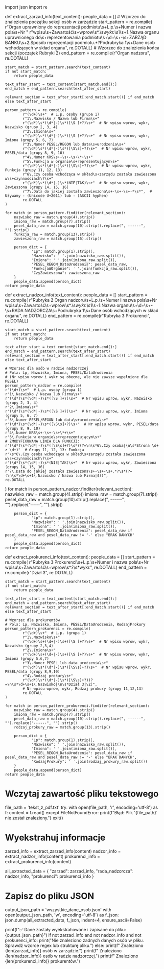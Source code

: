 import json
import re


def extract_zarzad_info(text_content):
    people_data = []
    # Wzorzec do znalezienia początku sekcji osób w zarządzie
    start_pattern = re.compile(
            r"Organ uprawniony do reprezentacji podmiotu\s+L\.p\.\s+Numer i nazwa pola\s+Nr "
            r"wpisu\s+Zawartość\s+wprow\s*\.\s*wykr\.\s*1\s+1\.Nazwa organu uprawnionego do\s+reprezentowania podmiotu\s+\d+\s+-\s+ZARZĄD BANKU\s+2\.Sposób reprezentacji podmiotu.*?Podrubryka 1\s+Dane osób wchodzących w skład organu",
            re.DOTALL)
    # Wzorzec do znalezienia końca sekcji (początek Rubryki 2)
    end_pattern = re.compile(r"Organ nadzoru", re.DOTALL)

    start_match = start_pattern.search(text_content)
    if not start_match:
        return people_data

    text_after_start = text_content[start_match.end():]
    end_match = end_pattern.search(text_after_start)

    relevant_section = text_after_start[:end_match.start()] if end_match else text_after_start

    person_pattern = re.compile(
            r"(\d+)\s+"  # L.p. osoby (grupa 1)
            r"1\.Nazwisko / Nazwa lub Firma\s+"
            r"(\d*)\s*(\d*|-)\s*([\S ]+?)\s+"  # Nr wpisu wprow, wykr, Nazwisko (grupy 2, 3, 4)
            r"2\.Imiona\s+"
            r"(\d*)\s*(\d*|-)\s*([\S ]+?)\s+"  # Nr wpisu wprow, wykr, Imiona (grupy 5, 6, 7)
            r"3\.Numer PESEL/REGON lub data\s+urodzenia\s+"
            r"(\d*)\s*(\d*|-)\s*([\S\s]+?)\s+"  # Nr wpisu wprow, wykr, PESEL/data (grupy 8, 9, 10)
            r"4\.Numer KRS\s+-\s+-\s+\*+\s+"
            r"5\.Funkcja w organie\s+reprezentującym\s+"
            r"(\d*)\s*(\d*|-)\s*([\S\s]+?)\s+"  # Nr wpisu wprow, wykr, Funkcja (grupy 11, 12, 13)
            r"6\.Czy osoba wchodząca w skład\s+zarządu została zawieszona w\s+czynnościach\?\s+"
            r"(\d*)\s*(\d*|-)\s*(NIE|TAK)\s+"  # Nr wpisu wprow, wykr, Zawieszona (grupy 14, 15, 16)
            r"7\.Data do jakiej została zawieszona\s+-\s+-\s+‑*\s*",  # Używamy ‑ (Unicode U+2011) lub - (ASCII hyphen)
            re.DOTALL
    )

    for match in person_pattern.finditer(relevant_section):
        nazwisko_raw = match.group(4).strip()
        imiona_raw = match.group(7).strip()
        pesel_data_raw = match.group(10).strip().replace(", ------", "").strip()
        funkcja_raw = match.group(13).strip()
        zawieszona_raw = match.group(16).strip()

        person_dict = {
                "Lp": match.group(1).strip(),
                "Nazwisko": ' '.join(nazwisko_raw.split()),
                "Imiona": ' '.join(imiona_raw.split()),
                "PESEL_REGON_DataUrodzenia": pesel_data_raw,
                "FunkcjaWOrganie": ' '.join(funkcja_raw.split()),
                "CzyZawieszona": zawieszona_raw
        }
        people_data.append(person_dict)
    return people_data


def extract_nadzor_info(text_content):
    people_data = []
    start_pattern = re.compile(
            r"Rubryka 2 Organ nadzoru\s+L\.p\.\s+Numer i nazwa pola\s+Nr wpisu\s+Zawartość\s+wprow\s*\.\s*wykr\.\s*1\s+1\.Nazwa organu\s+\d+\s+-\s+RADA NADZORCZA\s+Podrubryka 1\s+Dane osób wchodzących w skład organu",
            re.DOTALL)
    end_pattern = re.compile(r"Rubryka 3 Prokurenci", re.DOTALL)

    start_match = start_pattern.search(text_content)
    if not start_match:
        return people_data

    text_after_start = text_content[start_match.end():]
    end_match = end_pattern.search(text_after_start)
    relevant_section = text_after_start[:end_match.start()] if end_match else text_after_start

    # Wzorzec dla osób w radzie nadzorczej
    # Pola: Lp, Nazwisko, Imiona, PESEL/DataUrodzenia
    # (Nr wpisu wprow i wykr są obecne, ale nie zawsze wypełnione dla PESEL)
    person_pattern_nadzor = re.compile(
    r"(\d+)\s+"  # L.p. osoby (grupa 1)
    r"1\.Nazwisko / Nazwa lub Firma\s+"
    r"(\d*)\s*(\d*|-)\s*([\S ]+?)\s+"  # Nr wpisu wprow, wykr, Nazwisko (grupy 2, 3, 4)
    r"2\.Imiona\s+"
    r"(\d*)\s*(\d*|-)\s*([\S ]+?)\s+"  # Nr wpisu wprow, wykr, Imiona (grupy 5, 6, 7)
    r"3\.Numer PESEL/REGON lub data\s+urodzenia\s+"
    r"(\d*)\s*(\d*|-)\s*([\S\s]+?)\s+"  # Nr wpisu wprow, wykr, PESEL/data (grupy 8, 9, 10)
    r"4\.Numer KRS\s+-\s+-\s+\*+\s+"
    r"5\.Funkcja w organie\s+reprezentującym\s+"
    # ZMODYFIKOWANA LINIA DLA FUNKCJI:
    r"(\d*)\s*(\d*|-)\s*([\S\s]+?)\s*?(?=\n\s*6\.Czy osoba|\n\s*Strona \d+ z \d+)"  # Grupy 11, 12, 13: Funkcja
    r"\s*6\.Czy osoba wchodząca w skład\s+zarządu została zawieszona w\s+czynnościach\?\s+"
    r"(\d*)\s*(\d*|-)\s*(NIE|TAK)\s+"  # Nr wpisu wprow, wykr, Zawieszona (grupy 14, 15, 16)
    r"7\.Data do jakiej została zawieszona\s+-\s+-\s+.*?\s*(?=(\n\s*\d+\s+1\.Nazwisko / Nazwa lub Firma|$))",
    re.DOTALL
)
    for match in person_pattern_nadzor.finditer(relevant_section):
        nazwisko_raw = match.group(4).strip()
        imiona_raw = match.group(7).strip()
        pesel_data_raw = match.group(10).strip().replace(", ------", "").replace("‑‑‑‑‑‑", "").strip()

        person_dict = {
                "Lp": match.group(1).strip(),
                "Nazwisko": ' '.join(nazwisko_raw.split()),
                "Imiona": ' '.join(imiona_raw.split()),
                "PESEL_REGON_DataUrodzenia": pesel_data_raw if pesel_data_raw and pesel_data_raw != '-' else "BRAK DANYCH"
        }
        people_data.append(person_dict)
    return people_data


def extract_prokurenci_info(text_content):
    people_data = []
    start_pattern = re.compile(
            r"Rubryka 3 Prokurenci\s+L\.p\.\s+Numer i nazwa pola\s+Nr wpisu\s+Zawartość\s+wprow\s*\.?\s*wykr\.",
            re.DOTALL)
    end_pattern = re.compile(r"Dział 3", re.DOTALL)

    start_match = start_pattern.search(text_content)
    if not start_match:
        return people_data

    text_after_start = text_content[start_match.end():]
    end_match = end_pattern.search(text_after_start)
    relevant_section = text_after_start[:end_match.start()] if end_match else text_after_start

    # Wzorzec dla prokurentów
    # Pola: Lp, Nazwisko, Imiona, PESEL/DataUrodzenia, RodzajProkury
    person_pattern_prokurenci = re.compile(
            r"(\d+)\s+"  # L.p. (grupa 1)
            r"1\.Nazwisko\s+"
            r"(\d+)\s+(\d+|-)\s+([\S ]+?)\s+"  # Nr wpisu wprow, wykr, Nazwisko (grupy 2,3,4)
            r"2\.Imiona\s+"
            r"(\d+)\s+(\d+|-)\s+([\S ]+?)\s+"  # Nr wpisu wprow, wykr, Imiona (grupy 5,6,7)
            r"3\.Numer PESEL lub data urodzenia\s+"
            r"(\d*)\s*(\d*|-)\s*([\S\s]+?)\s+"  # Nr wpisu wprow, wykr, PESEL/data (grupy 8,9,10)
            r"4\.Rodzaj prokury\s+"
            r"(\d*)\s*(\d*|-)\s*([\S\s]+?)(?=\n\s*\d+\s+1\.Nazwisko|\n\s*Dział 3|\Z)",
            # Nr wpisu wprow, wykr, Rodzaj prokury (grupy 11,12,13)
            re.DOTALL
    )

    for match in person_pattern_prokurenci.finditer(relevant_section):
        nazwisko_raw = match.group(4).strip()
        imiona_raw = match.group(7).strip()
        pesel_data_raw = match.group(10).strip().replace(", ------", "").replace("‑‑‑‑‑‑", "").strip()
        rodzaj_prokury_raw = match.group(13).strip()

        person_dict = {
                "Lp": match.group(1).strip(),
                "Nazwisko": ' '.join(nazwisko_raw.split()),
                "Imiona": ' '.join(imiona_raw.split()),
                "PESEL_REGON_DataUrodzenia": pesel_data_raw if pesel_data_raw and pesel_data_raw != '-' else "BRAK DANYCH",
                "RodzajProkury": ' '.join(rodzaj_prokury_raw.split())
        }
        people_data.append(person_dict)
    return people_data


# Wczytaj zawartość pliku tekstowego
file_path = 'tekst_z_pdf.txt'
try:
    with open(file_path, 'r', encoding='utf-8') as f:
        content = f.read()
except FileNotFoundError:
    print(f"Błąd: Plik '{file_path}' nie został znaleziony.")
    exit()

# Wyekstrahuj informacje
zarzad_info = extract_zarzad_info(content)
nadzor_info = extract_nadzor_info(content)
prokurenci_info = extract_prokurenci_info(content)

all_extracted_data = {
        "zarzad": zarzad_info,
        "rada_nadzorcza": nadzor_info,
        "prokurenci": prokurenci_info
}

# Zapisz do pliku JSON
output_json_path = 'wszystkie_dane_osob.json'
with open(output_json_path, 'w', encoding='utf-8') as f_json:
    json.dump(all_extracted_data, f_json, indent=4, ensure_ascii=False)

print(f"✅ Dane zostały wyekstrahowane i zapisane do pliku: {output_json_path}")
if not zarzad_info and not nadzor_info and not prokurenci_info:
    print("Nie znaleziono żadnych danych osób w pliku. Sprawdź wzorce regex lub strukturę pliku.")
else:
    print(f"  Znaleziono {len(zarzad_info)} osób w zarządzie.")
    print(f"  Znaleziono {len(nadzor_info)} osób w radzie nadzorczej.")
    print(f"  Znaleziono {len(prokurenci_info)} prokurentów.")
